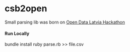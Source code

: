 csb2open
====

Small parsing lib was born on [Open Data Latvia Hackathon](http://www.meetup.com/opendata-latvia/events/66621682/)

#### Run Locally

  bundle install
  ruby parse.rb >> file.csv